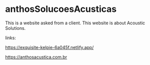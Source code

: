 # anthosSolucoesAcusticas
This is a website asked from a client. This website is about Acoustic Solutions.

links: 

https://exquisite-kelpie-6a045f.netlify.app/

https://anthosacustica.com.br
